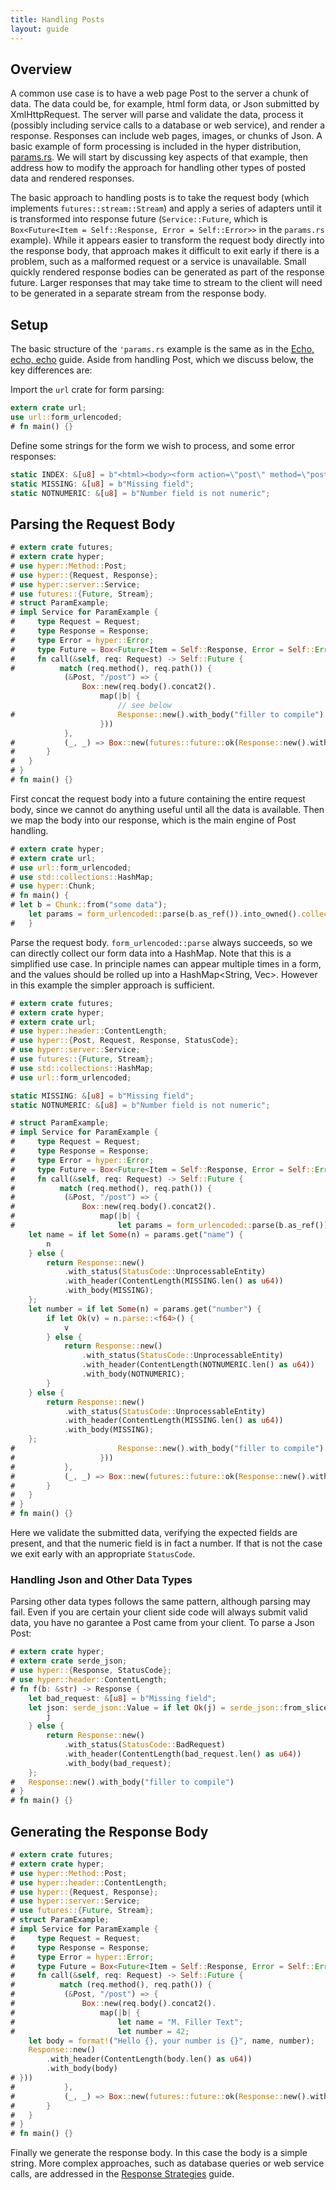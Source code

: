 ```yaml
---
title: Handling Posts
layout: guide
---
```


## Overview

A common use case is to have a web page Post to the server a chunk of
data. The data could be, for example, html form data, or Json
submitted by XmlHttpRequest. The server will parse and validate the
data, process it (possibly including service calls to a database or
web service), and render a response. Responses can include web pages,
images, or chunks of Json. A basic example of form processing is
included in the hyper distribution,
[params.rs](https://github.com/hyperium/hyper/blob/master/examples/params.rs). We
will start by discussing key aspects of that example, then address how
to modify the approach for handling other types of posted data and
rendered responses.

The basic approach to handling posts is to take the request body
(which implements `futures::stream::Stream`) and apply a series of
adapters until it is transformed into response future
(`Service::Future`, which is `Box<Future<Item = Self::Response, Error
= Self::Error>>` in the `params.rs` example). While it appears easier
to transform the request body directly into the response body, that
approach makes it difficult to exit early if there is a problem, such
as a malformed request or a service is unavailable. Small quickly
rendered response bodies can be generated as part of the response
future. Larger responses that may take time to stream to the client
will need to be generated in a separate stream from the response body.

## Setup

The basic structure of the `'params.rs` example is the same as in the
[Echo, echo, echo](echo.md) guide. Aside from handling Post, which we
discuss below, the key differences are:

Import the `url` crate for form parsing:

```rust
extern crate url;
use url::form_urlencoded;
# fn main() {}
```

Define some strings for the form we wish to process, and some error
responses:

```rust
static INDEX: &[u8] = b"<html><body><form action=\"post\" method=\"post\">Name: <input type=\"text\" name=\"name\"><br>Number: <input type=\"text\" name=\"number\"><br><input type=\"submit\"></body></html>";
static MISSING: &[u8] = b"Missing field";
static NOTNUMERIC: &[u8] = b"Number field is not numeric";
```

## Parsing the Request Body

```rust
# extern crate futures;
# extern crate hyper;
# use hyper::Method::Post;
# use hyper::{Request, Response};
# use hyper::server::Service;
# use futures::{Future, Stream};
# struct ParamExample;
# impl Service for ParamExample {
#     type Request = Request;
#     type Response = Response;
#     type Error = hyper::Error;
#     type Future = Box<Future<Item = Self::Response, Error = Self::Error>>;
#     fn call(&self, req: Request) -> Self::Future {
#          match (req.method(), req.path()) {
		    (&Post, "/post") => {
			    Box::new(req.body().concat2().
				    map(|b| {
					    // see below
#					    Response::new().with_body("filler to compile")
				    }))
	        },
#			(_, _) => Box::new(futures::future::ok(Response::new().with_body("filler to compile")))
# 	    }
# 	}
# }
# fn main() {}
```

First concat the request body into a future containing the entire
request body, since we cannot do anything useful until all the data is
available. Then we map the body into our response, which is the main
engine of Post handling.


```rust
# extern crate hyper;
# extern crate url;
# use url::form_urlencoded;
# use std::collections::HashMap;
# use hyper::Chunk;
# fn main() {
# let b = Chunk::from("some data");
    let params = form_urlencoded::parse(b.as_ref()).into_owned().collect::<HashMap<String, String>>();
#	}
```

Parse the request body. `form_urlencoded::parse` always succeeds, so
we can directly collect our form data into a HashMap. Note that this
is a simplified use case. In principle names can appear multiple times
in a form, and the values should be rolled up into a HashMap<String,
Vec<String>>. However in this example the simpler approach is
sufficient.


```rust
# extern crate futures;
# extern crate hyper;
# extern crate url;
# use hyper::header::ContentLength;
# use hyper::{Post, Request, Response, StatusCode};
# use hyper::server::Service;
# use futures::{Future, Stream};
# use std::collections::HashMap;
# use url::form_urlencoded;

static MISSING: &[u8] = b"Missing field";
static NOTNUMERIC: &[u8] = b"Number field is not numeric";

# struct ParamExample;
# impl Service for ParamExample {
#     type Request = Request;
#     type Response = Response;
#     type Error = hyper::Error;
#     type Future = Box<Future<Item = Self::Response, Error = Self::Error>>;
#     fn call(&self, req: Request) -> Self::Future {
#          match (req.method(), req.path()) {
#		    (&Post, "/post") => {
#			    Box::new(req.body().concat2().
#				    map(|b| {
#                       let params = form_urlencoded::parse(b.as_ref()).into_owned().collect::<HashMap<String, String>>();
    let name = if let Some(n) = params.get("name") {
        n
    } else {
        return Response::new()
            .with_status(StatusCode::UnprocessableEntity)
            .with_header(ContentLength(MISSING.len() as u64))
            .with_body(MISSING);
    };
    let number = if let Some(n) = params.get("number") {
        if let Ok(v) = n.parse::<f64>() {
            v
        } else {
            return Response::new()
                .with_status(StatusCode::UnprocessableEntity)
                .with_header(ContentLength(NOTNUMERIC.len() as u64))
                .with_body(NOTNUMERIC);
        }
    } else {
        return Response::new()
            .with_status(StatusCode::UnprocessableEntity)
            .with_header(ContentLength(MISSING.len() as u64))
            .with_body(MISSING);
    };
#					    Response::new().with_body("filler to compile")
#				    }))
#	        },
#			(_, _) => Box::new(futures::future::ok(Response::new().with_body("filler to compile")))
# 	    }
# 	}
# }
# fn main() {}
```

Here we validate the submitted data, verifying the expected fields are
present, and that the numeric field is in fact a number. If that is
not the case we exit early with an appropriate `StatusCode`.

### Handling Json and Other Data Types

Parsing other data types follows the same pattern, although parsing
may fail. Even if you are certain your client side code will always
submit valid data, you have no garantee a Post came from your
client. To parse a Json Post:

```rust
# extern crate hyper;
# extern crate serde_json;
# use hyper::{Response, StatusCode};
# use hyper::header::ContentLength;
# fn f(b: &str) -> Response {
    let bad_request: &[u8] = b"Missing field";
    let json: serde_json::Value = if let Ok(j) = serde_json::from_slice(b.as_ref()) {
	    j
    } else {
        return Response::new()
            .with_status(StatusCode::BadRequest)
            .with_header(ContentLength(bad_request.len() as u64))
            .with_body(bad_request);
	};
# 	Response::new().with_body("filler to compile")
# }
# fn main() {}
```

## Generating the Response Body

```rust
# extern crate futures;
# extern crate hyper;
# use hyper::Method::Post;
# use hyper::header::ContentLength;
# use hyper::{Request, Response};
# use hyper::server::Service;
# use futures::{Future, Stream};
# struct ParamExample;
# impl Service for ParamExample {
#     type Request = Request;
#     type Response = Response;
#     type Error = hyper::Error;
#     type Future = Box<Future<Item = Self::Response, Error = Self::Error>>;
#     fn call(&self, req: Request) -> Self::Future {
#          match (req.method(), req.path()) {
#		    (&Post, "/post") => {
#			    Box::new(req.body().concat2().
#				    map(|b| {
#					    let name = "M. Filler Text";
#                       let number = 42;
    let body = format!("Hello {}, your number is {}", name, number);
    Response::new()
        .with_header(ContentLength(body.len() as u64))
        .with_body(body)
# }))
#	        },
#			(_, _) => Box::new(futures::future::ok(Response::new().with_body("filler to compile")))
# 	    }
# 	}
# }
# fn main() {}
```

Finally we generate the response body. In this case the body is a
simple string. More complex approaches, such as database queries or
web service calls, are addressed in the [Response
Strategies](response_strategies.md) guide.
